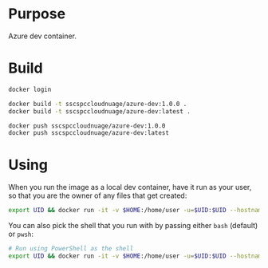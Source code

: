 # Purpose
Azure dev container.

# Build
```bash
docker login 

docker build -t sscspccloudnuage/azure-dev:1.0.0 .
docker build -t sscspccloudnuage/azure-dev:latest .

docker push sscspccloudnuage/azure-dev:1.0.0
docker push sscspccloudnuage/azure-dev:latest
```

# Using
When you run the image as a local dev container, have it run as your user, so that you are the owner of any files that get created:

```bash
export UID && docker run -it -v $HOME:/home/user -u=$UID:$UID --hostname azure-dev azure-dev:1.0.0
```

You can also pick the shell that you run with by passing either `bash` (default) or `pwsh`:

```bash
# Run using PowerShell as the shell
export UID && docker run -it -v $HOME:/home/user -u=$UID:$UID --hostname azure-dev azure-dev:1.0.0 pwsh
```